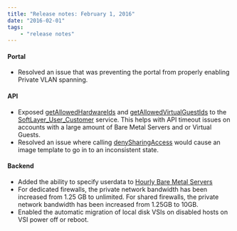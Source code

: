 ```yaml
---
title: "Release notes: February 1, 2016"
date: "2016-02-01"
tags:
    - "release notes"
---
```


#### Portal
+ Resolved an issue that was preventing the portal from properly enabling Private VLAN spanning. 

#### API
+ Exposed [getAllowedHardwareIds](http://sldn.softlayer.com/reference/services/SoftLayer_User_Customer/getAllowedHardwareIds) and [getAllowedVirtualGuestIds](http://sldn.softlayer.com/reference/services/SoftLayer_User_Customer/getAllowedVirtualGuestIds) to the [SoftLayer_User_Customer](http://sldn.softlayer.com/reference/services/SoftLayer_User_Customer) service. This helps with API timeout issues on accounts with a large amount of Bare Metal Servers and or Virtual Guests.
+ Resolved an issue where calling [denySharingAccess](http://sldn.softlayer.com/reference/services/SoftLayer_Virtual_Guest_Block_Device_Template_Group/denySharingAccess) would cause an image template to go in to an inconsistent state.


#### Backend
+ Added the ability to specify userdata to [Hourly Bare Metal Servers](http://www.softlayer.com/info/hourly-bare-metal-servers)
+ For dedicated firewalls, the private network bandwidth has been increased from 1.25 GB to unlimited. For shared firewalls, the private network bandwidth has been increased from 1.25GB to 10GB.
+ Enabled the automatic migration of local disk VSIs on disabled hosts on VSI power off or reboot.
